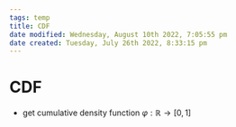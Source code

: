 ```yaml
---
tags: temp
title: CDF
date modified: Wednesday, August 10th 2022, 7:05:55 pm
date created: Tuesday, July 26th 2022, 8:33:15 pm
---
```


# CDF
- get cumulative density function $\varphi : \mathbb{R} \rightarrow [0,1]$

